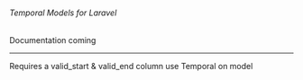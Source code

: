 ###### Temporal Models for Laravel
Documentation coming

----------
Requires a valid_start & valid_end column
use Temporal on model

